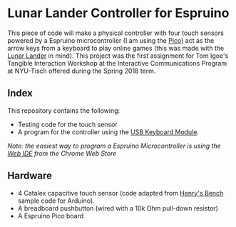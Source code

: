 # Lunar Lander Controller for Espruino

This piece of code will make a physical controller with four touch sensors powered by a Espruino microcontroller (I am using the [Pico)](http://www.espruino.com/Pico) act as the arrow keys from a keyboard to play online games (this was made with the [Lunar Lander](http://moonlander.seb.ly/) in mind). This project was the first assignment for Tom Igoe's Tangible Interaction Workshop at the Interactive Communications Program at NYU-Tisch offered during the Spring 2018 term. 

## Index
This repository contains the following: 

- Testing code for the touch sensor
- A program for the controller using the [USB Keyboard Module](http://www.espruino.com/modules/USBKeyboard.js). 

*Note: the easiest way to program a Espruino Microcontroller is using the [Web IDE](https://chrome.google.com/webstore/detail/espruino-web-ide/bleoifhkdalbjfbobjackfdifdneehpo) from the Chrome Web Store*

## Hardware 
- 4 Catalex capacitive touch sensor (code adapted from [Henry's Bench](http://henrysbench.capnfatz.com/henrys-bench/arduino-sensors-and-input/catalex-ttp223b-arduino-capacitive-touch-sensor-tutorial/) sample code for Arduino). 
- A breadboard pushbutton (wired with a 10k Ohm pull-down resistor)
- A Espruino Pico board

